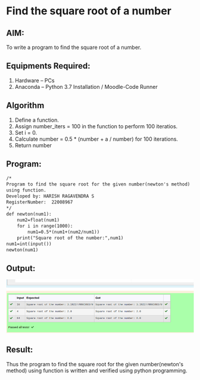 # Find the square root of a number

## AIM:
To write a program to find the square root of a number.

## Equipments Required:
1. Hardware – PCs
2. Anaconda – Python 3.7 Installation / Moodle-Code Runner

## Algorithm
1. Define a function.
2. Assign number_iters = 100 in the function to perform 100 iteratios.
3. Set i = 0.
4. Calculate  number = 0.5 * (number + a / number) for 100 iterations.
5. Return number

## Program:
```
/*
Program to find the square root for the given number(newton's method) using function.
Developed by: HARISH RAGAVENDRA S
RegisterNumber:  22008967
*/
def newton(num1):
    num2=float(num1)
    for i in range(1000):
        num1=0.5*(num1+(num2/num1))
    print("Square root of the number:",num1)
num1=int(input())
newton(num1)

```

## Output:
![output](sq.png)



## Result:
Thus the program to find the square root for the given number(newton's method) using function is written and verified using python programming.
